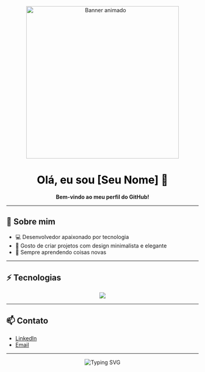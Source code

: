 <!-- Banner animado ao lado do perfil -->
<p align="center">
  <img src="URL_DO_SEU_GIF_AQUI" alt="Banner animado" width="400"/>
</p>

<h1 align="center" style="color:black;">Olá, eu sou [Seu Nome] 👋</h1>

<p align="center">
  <b>Bem-vindo ao meu perfil do GitHub!</b>
</p>

---

## 🖤 Sobre mim

- 💻 Desenvolvedor apaixonado por tecnologia
- 🎨 Gosto de criar projetos com design minimalista e elegante
- 🚀 Sempre aprendendo coisas novas

---

## ⚡ Tecnologias

<div align="center">
  <img src="https://skillicons.dev/icons?i=js,ts,react,nodejs,python,html,css" />
</div>

---

## 📫 Contato

- [LinkedIn](https://www.linkedin.com/in/seuusuario)
- [Email](mailto:seuemail@exemplo.com)

---

<p align="center">
  <img src="https://readme-typing-svg.demolab.com?font=Fira+Code&weight=500&size=24&pause=1000&color=000000&center=true&vCenter=true&width=435&lines=Obrigado+por+visitar+meu+perfil!;Sinta-se+livre+para+conectar-se+comigo." alt="Typing SVG" />
</p>
